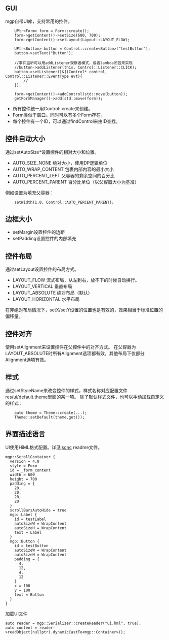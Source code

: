 

## GUI

mgp自带UI库，支持常用的控件。

```
    UPtr<Form> form = Form::create();
    form->getContent()->setSize(600, 700);
    form->getContent()->setLayout(Layout::LAYOUT_FLOW);

    UPtr<Button> button = Control::create<Button>("testButton");
    button->setText("Button");
    
    //事件监听可以用addListener观察者模式，或者lambda闭包来实现
    //button->addListener(this, Control::Listener::CLICK);
    button->setListener([&](Control* control, Control::Listener::EventType evt){
        //
    });

    form->getContent()->addControl(std::move(button));
    getFormManager()->add(std::move(form));
```

- 所有控件统一用Control::create来创建。
- Form类似于窗口。同时可以有多个Form存在。
- 每个控件有一个ID，可以通过findControl来由ID查找。

## 控件自动大小

通过setAutoSize*设置控件的相对大小和位置。

- AUTO_SIZE_NONE 绝对大小，使用DP逻辑单位
- AUTO_WRAP_CONTENT 包裹内部内容的最小大小
- AUTO_PERCENT_LEFT 父容器的剩余空间的百分比
- AUTO_PERCENT_PARENT 百分比单位（以父容器大小为基准）

例如设置为填充父容器：
```
    setWidth(1.0, Control::AUTO_PERCENT_PARENT);
```

## 边框大小

- setMargin设置控件的边距
- setPadding设置控件的内部填充

## 控件布局
通过setLayout设置控件的布局方式。

- LAYOUT_FLOW 流式布局，从左到右，放不下的时候自动换行。
- LAYOUT_VERTICAL 垂直布局
- LAYOUT_ABSOLUTE 绝对布局（默认）
- LAYOUT_HORIZONTAL 水平布局

在非绝对布局情况下，setX/setY设置的位置也是有效的，效果相当于标准位置的偏移量。

## 控件对齐

使用setAlignment来设置控件在父控件中的对齐方式。
在父容器为LAYOUT_ABSOLUTE时所有Alignment选项都有效，其他布局下仅部分Alignment选项有效。

## 样式

通过setStyleName来改变控件的样式，样式名称对应配置文件res/ui/default.theme里面的某一项。
除了默认样式文件，也可以手动加载自定义的样式：
```
    auto theme = Theme::create(...);
    Theme::setDefault(theme.get());
```

## 界面描述语言
UI使用HiML格式配置。详见[jsonc](https://github.com/chunquedong/jsonc) readme文件。

```
mgp::ScrollContainer {
  version = 4.0
  style = Form
  id = _form_content
  width = 600
  height = 700
  padding = {
    20,
    20,
    20,
    20
  }
  scrollBarsAutoHide = true
  mgp::Label {
    id = testLabel
    autoSizeW = WrapContent
    autoSizeH = WrapContent
    text = Label
  }
  mgp::Button {
    id = testButton
    autoSizeW = WrapContent
    autoSizeH = WrapContent
    padding = {
      4,
      12,
      4,
      12
    }
    x = 100
    y = 100
    text = Button
  }
}
```
加载UI文件
```
auto reader = mgp::Serializer::createReader("ui.hml", true);
auto content = reader->readObject(nullptr).dynamicCastTo<mgp::Container>();
```
